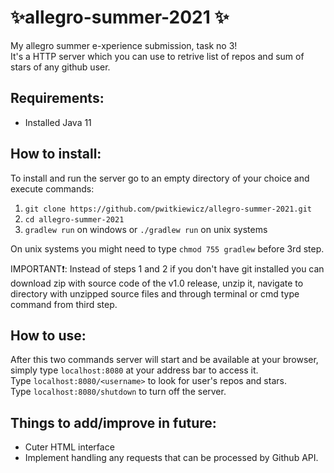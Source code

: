# ✨allegro-summer-2021 ✨
My allegro summer e-xperience submission, task no 3!\
It's a HTTP server which you can use to retrive list of repos and sum of stars of any github user.

## Requirements:
- Installed Java 11

## How to install:
To install and run the server go to an empty directory of your choice and execute commands:
1. `git clone https://github.com/pwitkiewicz/allegro-summer-2021.git`
2. `cd allegro-summer-2021`
3. `gradlew run` on windows or `./gradlew run` on unix systems

On unix systems you might need to type `chmod 755 gradlew` before 3rd step.

IMPORTANT❗: Instead of steps 1 and 2 if you don't have git installed you can download zip with source code of the v1.0 release, unzip it, navigate to directory with unzipped source files and through terminal or cmd type command from third step.

## How to use:
After this two commands server will start and be available at your browser, simply type `localhost:8080` at your address bar to access it.\
Type `localhost:8080/<username>` to look for user's repos and stars.\
Type `localhost:8080/shutdown` to turn off the server.

## Things to add/improve in future:
- Cuter HTML interface
- Implement handling any requests that can be processed by Github API.
